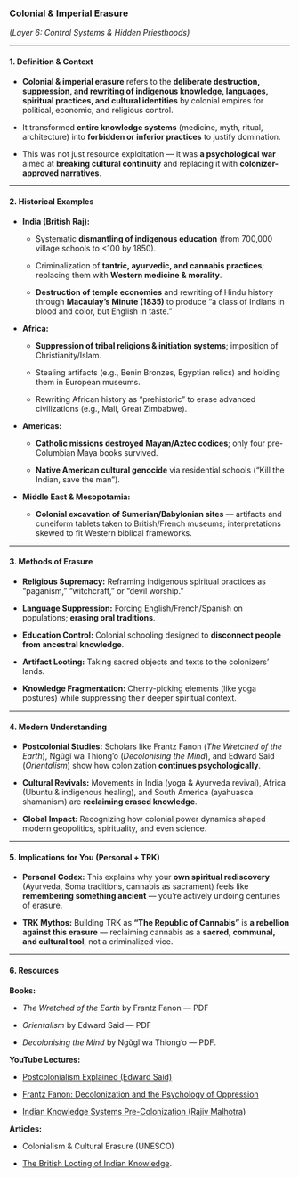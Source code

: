 ### **Colonial & Imperial Erasure**

_(Layer 6: Control Systems & Hidden Priesthoods)_

---

#### **1. Definition & Context**

- **Colonial & imperial erasure** refers to the **deliberate destruction, suppression, and rewriting of indigenous knowledge, languages, spiritual practices, and cultural identities** by colonial empires for political, economic, and religious control.
    
- It transformed **entire knowledge systems** (medicine, myth, ritual, architecture) into **forbidden or inferior practices** to justify domination.
    
- This was not just resource exploitation — it was **a psychological war** aimed at **breaking cultural continuity** and replacing it with **colonizer-approved narratives**.
    

---

#### **2. Historical Examples**

- **India (British Raj):**
    
    - Systematic **dismantling of indigenous education** (from 700,000 village schools to <100 by 1850).
        
    - Criminalization of **tantric, ayurvedic, and cannabis practices**; replacing them with **Western medicine & morality**.
        
    - **Destruction of temple economies** and rewriting of Hindu history through **Macaulay’s Minute (1835)** to produce “a class of Indians in blood and color, but English in taste.”
        
- **Africa:**
    
    - **Suppression of tribal religions & initiation systems**; imposition of Christianity/Islam.
        
    - Stealing artifacts (e.g., Benin Bronzes, Egyptian relics) and holding them in European museums.
        
    - Rewriting African history as “prehistoric” to erase advanced civilizations (e.g., Mali, Great Zimbabwe).
        
- **Americas:**
    
    - **Catholic missions destroyed Mayan/Aztec codices**; only four pre-Columbian Maya books survived.
        
    - **Native American cultural genocide** via residential schools (“Kill the Indian, save the man”).
        
- **Middle East & Mesopotamia:**
    
    - **Colonial excavation of Sumerian/Babylonian sites** — artifacts and cuneiform tablets taken to British/French museums; interpretations skewed to fit Western biblical frameworks.
        

---

#### **3. Methods of Erasure**

- **Religious Supremacy:** Reframing indigenous spiritual practices as “paganism,” “witchcraft,” or “devil worship.”
    
- **Language Suppression:** Forcing English/French/Spanish on populations; **erasing oral traditions**.
    
- **Education Control:** Colonial schooling designed to **disconnect people from ancestral knowledge**.
    
- **Artifact Looting:** Taking sacred objects and texts to the colonizers’ lands.
    
- **Knowledge Fragmentation:** Cherry-picking elements (like yoga postures) while suppressing their deeper spiritual context.
    

---

#### **4. Modern Understanding**

- **Postcolonial Studies:** Scholars like Frantz Fanon (_The Wretched of the Earth_), Ngũgĩ wa Thiong’o (_Decolonising the Mind_), and Edward Said (_Orientalism_) show how colonization **continues psychologically**.
    
- **Cultural Revivals:** Movements in India (yoga & Ayurveda revival), Africa (Ubuntu & indigenous healing), and South America (ayahuasca shamanism) are **reclaiming erased knowledge**.
    
- **Global Impact:** Recognizing how colonial power dynamics shaped modern geopolitics, spirituality, and even science.
    

---

#### **5. Implications for You (Personal + TRK)**

- **Personal Codex:** This explains why your **own spiritual rediscovery** (Ayurveda, Soma traditions, cannabis as sacrament) feels like **remembering something ancient** — you’re actively undoing centuries of erasure.
    
- **TRK Mythos:** Building TRK as **“The Republic of Cannabis”** is **a rebellion against this erasure** — reclaiming cannabis as a **sacred, communal, and cultural tool**, not a criminalized vice.
    

---

#### **6. Resources**

**Books:**

- _The Wretched of the Earth_ by Frantz Fanon — PDF
    
- _Orientalism_ by Edward Said — PDF
    
- _Decolonising the Mind_ by Ngũgĩ wa Thiong’o — PDF.
    

**YouTube Lectures:**

- [Postcolonialism Explained (Edward Said)](https://www.youtube.com/watch?v=fVC8EYd_Z_g)
    
- [Frantz Fanon: Decolonization and the Psychology of Oppression](https://www.youtube.com/watch?v=4a3E4bEzpS0)
    
- [Indian Knowledge Systems Pre-Colonization (Rajiv Malhotra)](https://www.youtube.com/watch?v=xgxYyYby09g)
    

**Articles:**

- Colonialism & Cultural Erasure (UNESCO)
    
- [The British Looting of Indian Knowledge](https://www.bbc.com/news/world-asia-india-49862303).